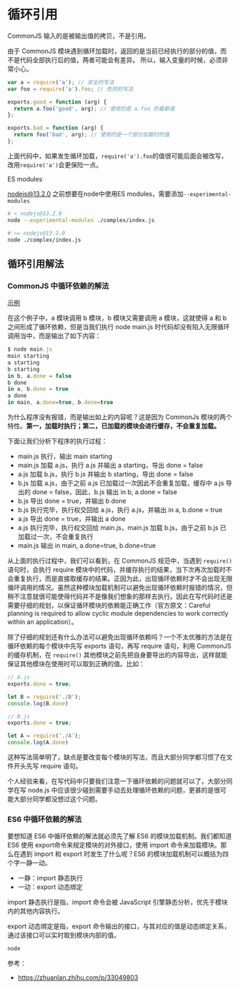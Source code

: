# 循环引用

CommonJS 输入的是被输出值的拷贝，不是引用。

由于 CommonJS 模块遇到循环加载时，返回的是当前已经执行的部分的值，而不是代码全部执行后的值，两者可能会有差异。
所以，输入变量的时候，必须非常小心。

```js
var a = require('a'); // 安全的写法
var foo = require('a').foo; // 危险的写法

exports.good = function (arg) {
  return a.foo('good', arg); // 使用的是 a.foo 的最新值
};

exports.bad = function (arg) {
  return foo('bad', arg); // 使用的是一个部分加载时的值
};
```

上面代码中，如果发生循环加载，`require('a').foo`的值很可能后面会被改写，改用`require('a')`会更保险一点。

ES modules

nodejs@13.2.0 之前想要在node中使用ES modules，需要添加`--experimental-modules`

```bash
# < nodejs@13.2.0
node --experimental-modules ./complex/index.js

# >= nodejs@13.2.0
node ./complex/index.js
```

## 循环引用解法

### CommonJS 中循环依赖的解法

[示例](./commonjs/index.js)

在这个例子中，a 模块调用 b 模块，b 模块又需要调用 a 模块，这就使得 a 和 b 之间形成了循环依赖，但是当我们执行 node main.js 时代码却没有陷入无限循环调用当中，而是输出了如下内容：

```js
$ node main.js
main starting
a starting
b starting
in b, a.done = false
b done
in a, b.done = true
a done
in main, a.done=true, b.done=true
```

为什么程序没有报错，而是输出如上的内容呢？这是因为 CommonJs 模块的两个特性。**第一，加载时执行；第二，已加载的模块会进行缓存，不会重复加载。**

下面让我们分析下程序的执行过程：

- main.js 执行，输出 main starting
- main.js 加载 a.js，执行 a.js 并输出 a starting，导出 done = false
- a.js 加载 b.js，执行 b.js 并输出 b starting，导出 done = false
- b.js 加载 a.js，由于之前 a.js 已加载过一次因此不会重复加载，缓存中 a.js 导出的 done = false，因此，b.js 输出 in b, a.done = false
- b.js 导出 done = true，并输出 b done
- b.js 执行完毕，执行权交回给 a.js，执行 a.js，并输出 in a, b.done = true
- a.js 导出 done = true，并输出 a done
- a.js 执行完毕，执行权交回给 main.js，main.js 加载 b.js，由于之前 b.js 已加载过一次，不会重复执行
- main.js 输出 in main, a.done=true, b.done=true

从上面的执行过程中，我们可以看到，在 CommonJS 规范中，当遇到 `require()` 语句时，会执行 require 模块中的代码，并缓存执行的结果，当下次再次加载时不会重复执行，而是直接取缓存的结果。正因为此，出现循环依赖时才不会出现无限循环调用的情况。虽然这种模块加载机制可以避免出现循环依赖时报错的情况，但稍不注意就很可能使得代码并不是像我们想象的那样去执行。因此在写代码时还是需要仔细的规划，以保证循环模块的依赖能正确工作（官方原文：Careful planning is required to allow cyclic module dependencies to work correctly within an application）。

除了仔细的规划还有什么办法可以避免出现循环依赖吗？一个不太优雅的方法是在循环依赖的每个模块中先写 exports 语句，再写 require 语句，利用 CommonJS 的缓存机制，在 `require()` 其他模块之前先把自身要导出的内容导出，这样就能保证其他模块在使用时可以取到正确的值。比如：

```js
// A.js
exports.done = true;

let B = require('./B');
console.log(B.done)
```

```js
// B.js
exports.done = true;

let A = require('./A');
console.log(A.done)
```

这种写法简单明了，缺点是要改变每个模块的写法，而且大部分同学都习惯了在文件开头先写 require 语句。

个人经验来看，在写代码中只要我们注意一下循环依赖的问题就可以了，大部分同学在写 node.js 中应该很少碰到需要手动去处理循环依赖的问题，更甚的是很可能大部分同学都没想过这个问题。

### ES6 中循环依赖的解法

要想知道 ES6 中循环依赖的解法就必须先了解 ES6 的模块加载机制。我们都知道 ES6 使用 export命令来规定模块的对外接口，使用 import 命令来加载模块。那么在遇到 import 和 export 时发生了什么呢？ES6 的模块加载机制可以概括为四个字一静一动。

- 一静：import 静态执行
- 一动：export 动态绑定

import 静态执行是指，import 命令会被 JavaScript 引擎静态分析，优先于模块内的其他内容执行。

export 动态绑定是指，export 命令输出的接口，与其对应的值是动态绑定关系，通过该接口可以实时取到模块内部的值。



```js
node
```

参考：

- https://zhuanlan.zhihu.com/p/33049803
